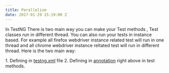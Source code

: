 ```yaml
---
title: Parallelism
date: 2017-01-29 15:19:00 Z
---
```


In TestNG There is two main way you can make your Test methods , Test classes run in different thread. You can also run your tests in instance based. For example all firefox webdriver instance related test will run in one thread and all chrome webdriver instance reltated test will run in different thread. Here is the two main way:
<p>
    1. Defining in <u>testng.xml</u> file
    2. Defining in <u>annotation</u> right above in test methods.
</p>